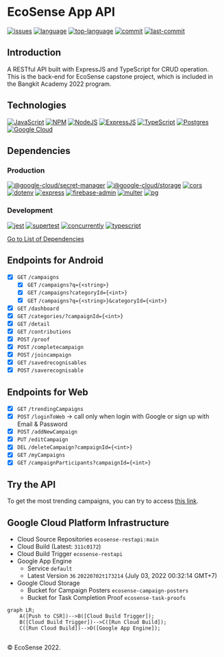 # EcoSense App API
[![issues](https://img.shields.io/github/issues/EcoSenseID/EcoSense-API)](https://github.com/EcoSenseID/EcoSense-API/issues)
[![language](https://img.shields.io/github/languages/count/EcoSenseID/EcoSense-API)](https://github.com/EcoSenseID/EcoSense-API/search?l=typescript)
[![top-language](https://img.shields.io/github/languages/top/EcoSenseID/EcoSense-API)](https://github.com/EcoSenseID/EcoSense-API/search?l=typescript)
[![commit](https://img.shields.io/github/commit-activity/m/EcoSenseID/EcoSense-API)](https://github.com/EcoSenseID/EcoSense-API/commits/main)
[![last-commit](https://img.shields.io/github/last-commit/EcoSenseID/EcoSense-API)](https://github.com/EcoSenseID/EcoSense-API/commits/main)

## Introduction
A RESTful API built with ExpressJS and TypeScript for CRUD operation.\
This is the back-end for EcoSense capstone project, which is included in the Bangkit Academy 2022 program.

## Technologies
[![JavaScript](https://img.shields.io/badge/-JavaScript-black?style=for-the-badge&logo=javascript)](https://github.com/EcoSenseID?tab=repositories&language=javascript)
[![NPM](https://img.shields.io/badge/NPM-%23000000.svg?style=for-the-badge&logo=npm&logoColor=white)](https://github.com/EcoSenseID?tab=repositories)
[![NodeJS](https://img.shields.io/badge/node.js-black?style=for-the-badge&logo=node.js&logoColor=6DA55F)](https://github.com/EcoSenseID?tab=repositories)
[![ExpressJS](https://img.shields.io/badge/express.js-black?style=for-the-badge&logo=express&logoColor=purple)](https://github.com/EcoSenseID?tab=repositories)
[![TypeScript](https://img.shields.io/badge/typescript-black?style=for-the-badge&logo=typescript&logoColor=%23007ACC)](https://github.com/EcoSenseID?tab=repositories&language=typescript)
[![Postgres](https://img.shields.io/badge/postgres-black.svg?style=for-the-badge&logo=postgresql&logoColor=%23316192)](https://github.com/EcoSenseID?tab=repositories)
[![Google Cloud](https://img.shields.io/badge/GoogleCloud-black.svg?style=for-the-badge&logo=google-cloud&logoColor=%234285F4)](https://github.com/EcoSenseID?tab=repositories)

## Dependencies
### Production
[![@google-cloud/secret-manager](https://img.shields.io/github/package-json/dependency-version/EcoSenseID/EcoSense-API/@google-cloud/secret-manager)](https://www.npmjs.com/package/@google-cloud/secret-manager)
[![@google-cloud/storage](https://img.shields.io/github/package-json/dependency-version/EcoSenseID/EcoSense-API/@google-cloud/storage)](https://www.npmjs.com/package/@google-cloud/storage)
[![cors](https://img.shields.io/github/package-json/dependency-version/EcoSenseID/EcoSense-API/cors)](https://www.npmjs.com/package/cors)
[![dotenv](https://img.shields.io/github/package-json/dependency-version/EcoSenseID/EcoSense-API/dotenv)](https://www.npmjs.com/package/dotenv)
[![express](https://img.shields.io/github/package-json/dependency-version/EcoSenseID/EcoSense-API/express)](https://www.npmjs.com/package/express)
[![firebase-admin](https://img.shields.io/github/package-json/dependency-version/EcoSenseID/EcoSense-API/firebase-admin)](https://www.npmjs.com/package/firebase-admin)
[![multer](https://img.shields.io/github/package-json/dependency-version/EcoSenseID/EcoSense-API/multer)](https://www.npmjs.com/package/multer)
[![pg](https://img.shields.io/github/package-json/dependency-version/EcoSenseID/EcoSense-API/pg)](https://www.npmjs.com/package/pg)

### Development
[![jest](https://img.shields.io/github/package-json/dependency-version/EcoSenseID/EcoSense-API/dev/jest)](https://www.npmjs.com/package/jest)
[![supertest](https://img.shields.io/github/package-json/dependency-version/EcoSenseID/EcoSense-API/dev/supertest)](https://www.npmjs.com/package/supertest)
[![concurrently](https://img.shields.io/github/package-json/dependency-version/EcoSenseID/EcoSense-API/dev/concurrently)](https://www.npmjs.com/package/concurrently)
[![typescript](https://img.shields.io/github/package-json/dependency-version/EcoSenseID/EcoSense-API/dev/typescript)](https://www.npmjs.com/package/typescript)


[Go to List of Dependencies](https://github.com/EcoSenseID/EcoSense-API/network/dependencies)

## Endpoints for Android
- [x] `GET` `/campaigns`
  - [x] `GET` `/campaigns?q={<string>}`
  - [x] `GET` `/campaigns?categoryId={<int>}`
  - [x] `GET` `/campaigns?q={<string>}&categoryId={<int>}`
- [x] `GET` `/dashboard`
- [x] `GET` `/categories/?campaignId={<int>}`
- [x] `GET` `/detail`
- [x] `GET` `/contributions`
- [x] `POST` `/proof`
- [x] `POST` `/completecampaign`
- [x] `POST` `/joincampaign`
- [x] `GET` `/savedrecognisables`
- [x] `POST` `/saverecognisable`

## Endpoints for Web
- [x] `GET` `/trendingCampaigns`
- [x] `POST` `/loginToWeb` &#8594; call only when login with Google or sign up with Email & Password
- [x] `POST` `/addNewCampaign`
- [x] `PUT` `/editCampaign`
- [x] `DEL` `/deleteCampaign?campaignId={<int>}`
- [x] `GET` `/myCampaigns`
- [x] `GET` `/campaignParticipants?campaignId={<int>}`

## Try the API
To get the most trending campaigns, you can try to access [this link](https://ecosense-bangkit.uc.r.appspot.com/trendingCampaigns).

## Google Cloud Platform Infrastructure
- Cloud Source Repositories `ecosense-restapi:main`
- Cloud Build (Latest: `311c0172`)
- Cloud Build Trigger `ecosense-restapi`
- Google App Engine 
  - Service `default`
  - Latest Version `36` `20220702t173214` (July 03, 2022 00:32:14 GMT+7)
- Google Cloud Storage 
  - Bucket for Campaign Posters `ecosense-campaign-posters`
  - Bucket for Task Completion Proof `ecosense-task-proofs`

```mermaid
graph LR;
    A([Push to CSR])-->B([Cloud Build Trigger]);
    B([Cloud Build Trigger])-->C([Run Cloud Build]);
    C([Run Cloud Build])-->D([Google App Engine]);
```

## 
&#169; EcoSense 2022.